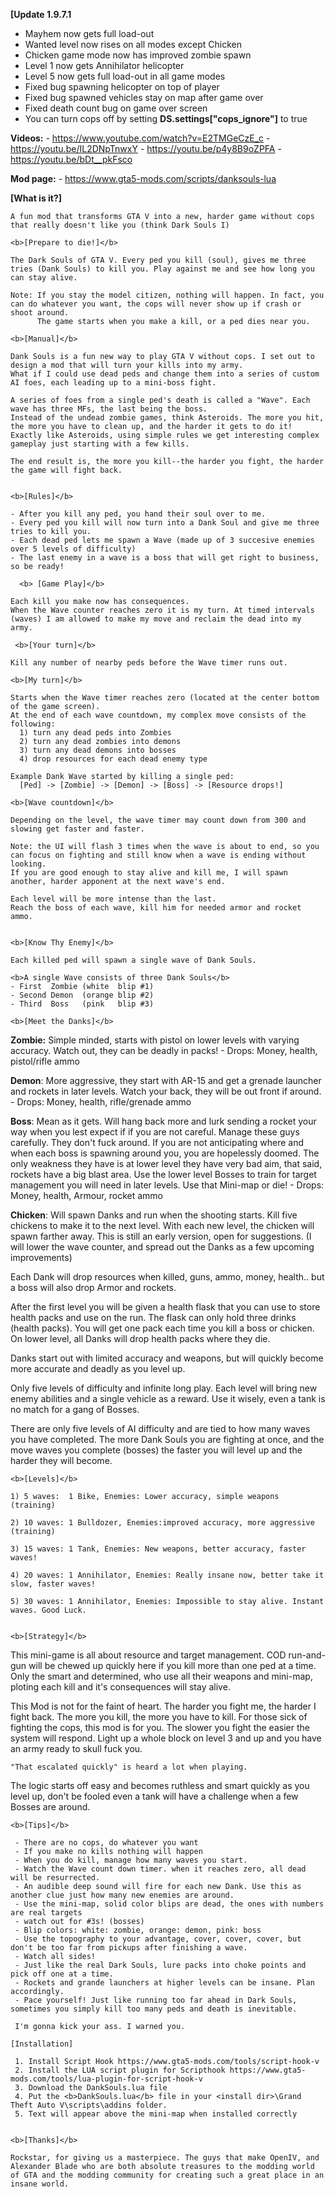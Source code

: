 <b>[Update 1.9.7.1</b>
   - Mayhem now gets full load-out
   - Wanted level now rises on all modes except Chicken
   - Chicken game mode now has improved zombie spawn 
   - Level 1 now gets Annihilator helicopter
   - Level 5 now gets full load-out in all game modes  
   - Fixed bug spawning helicopter on top of player
   - Fixed bug spawned vehicles stay on map after game over
   - Fixed death count bug on game over screen
   - You can turn cops off by setting <b>DS.settings["cops_ignore"]</b>  to true
 
  <b>Videos:</b>
    - https://www.youtube.com/watch?v=E2TMGeCzE_c
    - https://youtu.be/IL2DNpTnwxY
    - https://youtu.be/p4y8B9oZPFA
    - https://youtu.be/bDt__pkFsco
    
  <b>Mod page:</b>
     - https://www.gta5-mods.com/scripts/danksouls-lua



  <b>[What is it?]</b>
  
	A fun mod that transforms GTA V into a new, harder game without cops that really doesn't like you (think Dark Souls I)
	
	<b>[Prepare to die!]</b>
	
	The Dark Souls of GTA V. Every ped you kill (soul), gives me three tries (Dank Souls) to kill you. Play against me and see how long you can stay alive. 
	
	Note: If you stay the model citizen, nothing will happen. In fact, you can do whatever you want, the cops will never show up if crash or shoot around. 
		  The game starts when you make a kill, or a ped dies near you.
		
	<b>[Manual]</b>
	
	Dank Souls is a fun new way to play GTA V without cops. I set out to design a mod that will turn your kills into my army.
	What if I could use dead peds and change them into a series of custom AI foes, each leading up to a mini-boss fight.
	
	A series of foes from a single ped's death is called a "Wave". Each wave has three MFs, the last being the boss.
	Instead of the undead zombie games, think Asteroids. The more you hit, the more you have to clean up, and the harder it gets to do it!
	Exactly like Asteroids, using simple rules we get interesting complex gameplay just starting with a few kills. 
	
	The end result is, the more you kill--the harder you fight, the harder the game will fight back. 
	
			
	<b>[Rules]</b>
	
	- After you kill any ped, you hand their soul over to me.
	- Every ped you kill will now turn into a Dank Soul and give me three tries to kill you.
	- Each dead ped lets me spawn a Wave (made up of 3 succesive enemies over 5 levels of difficulty)
	- The last enemy in a wave is a boss that will get right to business, so be ready!

      <b> [Game Play]</b>
      
	Each kill you make now has consequences. 
	When the Wave counter reaches zero it is my turn. At timed intervals (waves) I am allowed to make my move and reclaim the dead into my army. 
		
     <b>[Your turn]</b>
     
	Kill any number of nearby peds before the Wave timer runs out.
	
    <b>[My turn]</b>
    
	Starts when the Wave timer reaches zero (located at the center bottom of the game screen).
    At the end of each wave countdown, my complex move consists of the following:
	  1) turn any dead peds into Zombies
	  2) turn any dead zombies into demons
	  3) turn any dead demons into bosses
	  4) drop resources for each dead enemy type
	
	Example Dank Wave started by killing a single ped:
	  [Ped] -> [Zombie] -> [Demon] -> [Boss] -> [Resource drops!]
	
	<b>[Wave countdown]</b>
	
	Depending on the level, the wave timer may count down from 300 and slowing get faster and faster. 
    
	Note: the UI will flash 3 times when the wave is about to end, so you can focus on fighting and still know when a wave is ending without looking. 
	If you are good enough to stay alive and kill me, I will spawn another, harder apponent at the next wave's end.
	    	
	Each level will be more intense than the last.
	Reach the boss of each wave, kill him for needed armor and rocket ammo.

		
	<b>[Know Thy Enemy]</b>
	
	Each killed ped will spawn a single wave of Dank Souls.
				
	<b>A single Wave consists of three Dank Souls</b>
	- First  Zombie (white  blip #1)
	- Second Demon  (orange blip #2)
	- Third  Boss   (pink   blip #3)
	
	<b>[Meet the Danks]</b>
	
<b>Zombie:</b>  Simple minded, starts with pistol on lower levels with varying accuracy. Watch out, they can be deadly in packs!
	 - Drops: Money, health, pistol/rifle ammo
	
<b>Demon</b>: More aggressive, they start with AR-15 and get a grenade launcher and rockets in later levels. Watch your back, they will be out front if around.
	 - Drops: Money, health, rifle/grenade ammo
	 
<b>Boss</b>: Mean as it gets. Will hang back more and lurk sending a rocket your way when you lest expect if if you are not careful. Manage these guys carefully. They don't fuck around. If you are not anticipating where and when each boss is spawning around you, you are hopelessly doomed. The only weakness they have is at lower level they have very bad aim, that said, rockets have a big blast area. Use the lower level Bosses to train for target management you will need in later levels. Use that Mini-map or die!
	 - Drops: Money, health, Armour, rocket ammo

<b>Chicken</b>: Will spawn Danks and run when the shooting starts. Kill five chickens to make it to the next level. With each new level, the chicken will spawn farther away. This is still an early version, open for suggestions. 
(I will lower the wave counter, and spread out the Danks as a few  upcoming improvements)

Each Dank will drop resources when killed, guns, ammo, money, health.. but a boss will also drop Armor and rockets.

After the first level you will be given a health flask that you can use to store health packs and use on the run. The flask can only hold three drinks (health packs). You will get one pack each time you kill a boss or chicken. On lower level, all Danks will drop health packs where they die.

Danks start out with limited accuracy and weapons, but will quickly become more accurate and deadly as you level up.

Only five levels of difficulty and infinite long play.  Each level will bring new enemy abilities and a single vehicle as a reward. Use it wisely, even a tank is no match for a gang of Bosses.
	
There are only five levels of AI difficulty and are tied to how many waves you have completed. The more Dank Souls you are fighting at once, and the move waves you complete (bosses) the faster you will level up and the harder they will become.	

	<b>[Levels]</b>
	
	1) 5 waves:  1 Bike, Enemies: Lower accuracy, simple weapons         (training) 

	2) 10 waves: 1 Bulldozer, Enemies:improved accuracy, more aggressive (training)

	3) 15 waves: 1 Tank, Enemies: New weapons, better accuracy, faster waves!

	4) 20 waves: 1 Annihilator, Enemies: Really insane now, better take it slow, faster waves!

	5) 30 waves: 1 Annihilator, Enemies: Impossible to stay alive. Instant waves. Good Luck.
	
	
	<b>[Strategy]</b>
	
This mini-game is all about resource and target management. COD run-and-gun will be chewed up quickly here if you kill more than one ped at a time. 
	Only the smart and determined, who use all their weapons and mini-map, ploting each kill and it's consequences will stay alive.
		
This Mod is not for the faint of heart. The harder you fight me, the harder I fight back. The more you kill, the more you have to kill.
	For those sick of fighting the cops, this mod is for you. The slower you fight the easier the system will respond. Light up a whole block on level 3 and up and you have an army ready to skull fuck you.
	
	"That escalated quickly" is heard a lot when playing. 
The logic starts off easy and becomes ruthless and smart quickly as you level up, don't be fooled even a tank will have a challenge when a few Bosses are around.
	
	<b>[Tips]</b>
	
	 - There are no cops, do whatever you want
	 - If you make no kills nothing will happen
	 - When you do kill, manage how many waves you start. 
	 - Watch the Wave count down timer. when it reaches zero, all dead will be resurrected.
	 - An audible deep sound will fire for each new Dank. Use this as another clue just how many new enemies are around.
	 - Use the mini-map, solid color blips are dead, the ones with numbers are real targets
	 - watch out for #3s! (bosses)
	 - Blip colors: white: zombie, orange: demon, pink: boss
	 - Use the topography to your advantage, cover, cover, cover, but don't be too far from pickups after finishing a wave.
	 - Watch all sides!
	 - Just like the real Dark Souls, lure packs into choke points and pick off one at a time. 
	 - Rockets and grande launchers at higher levels can be insane. Plan accordingly. 
	 - Pace yourself! Just like running too far ahead in Dark Souls, sometimes you simply kill too many peds and death is inevitable. 
	 
	 I'm gonna kick your ass. I warned you.

	[Installation]
	
	 1. Install Script Hook https://www.gta5-mods.com/tools/script-hook-v
	 2. Install the LUA script plugin for Scripthook https://www.gta5-mods.com/tools/lua-plugin-for-script-hook-v
	 3. Download the DankSouls.lua file
	 4. Put the <b>DankSouls.lua</b> file in your <install dir>\Grand Theft Auto V\scripts\addins folder.
	 5. Text will appear above the mini-map when installed correctly

 
	<b>[Thanks]</b>
	
	Rockstar, for giving us a masterpiece. The guys that make OpenIV, and Alexander Blade who are both absolute treasures to the modding world of GTA and the modding community for creating such a great place in an insane world.
